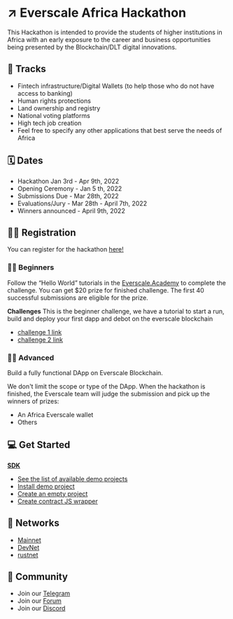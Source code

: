 # ↗ Everscale Africa Hackathon

This Hackathon is intended to provide the students of higher institutions in Africa with an early exposure to the career and business opportunities being presented by the Blockchain/DLT digital innovations.

## 📌 Tracks

- Fintech infrastructure/Digital Wallets (to help those who do not have access to banking)
- Human rights protections
- Land ownership and registry
- National voting platforms
- High tech job creation
- Feel free to specify any other applications that best serve the needs of Africa

## 🗓 Dates

- Hackathon Jan 3rd - Apr 9th, 2022 
- Opening Ceremony - Jan 5 th, 2022
- Submissions Due - Mar 28th, 2022
- Evaluations/Jury - Mar 28th - April 7th, 2022
- Winners announced - April 9th, 2022

## ✍🏽 Registration

You can register for the hackathon [here!](https://forum.freeton.org/c/african-sub-governance/)

### 👶🏽 Beginners 

Follow the “Hello World” tutorials in the [Everscale.Academy](https://everscale.academy) to complete the challenge. You can get $20 prize for finished challenge. The first 40 successful submissions are eligible for the prize.

**Challenges** This is the beginner challenge, we have a tutorial to start a run, build and deploy your first dapp and debot on the everscale blockchain

- [challenge 1 link](https://freeton.academy/courses/write-and-deploy-your-first-debot-on-windows-os/)
- [challenge 2 link](https://github.com/tonlabs/tondev#create-your-first-contract)

### 👴🏽 Advanced
Build a fully functional DApp on Everscale Blockchain.

We don't limit the scope or type of the DApp. When the hackathon is finished, the Everscale team will judge the submission and pick up the winners of prizes:

- An Africa Everscale wallet
- Others

## 💻 Get Started

**[SDK](https://github.com/tonlabs/tondev#sdk)**
- [See the list of available demo projects](https://github.com/tonlabs/tondev#see-the-list-of-available-demo-projects)
- [Install demo project](https://github.com/tonlabs/tondev#install-demo-project)
- [Create an empty project](https://github.com/tonlabs/tondev#create-an-empty-project)
- [Create contract JS wrapper](https://github.com/tonlabs/tondev#create-contract-js-wrapper)

## 📡 Networks
- [Mainnet](main.ton.dev)
- [DevNet](net.ton.dev)
- [rustnet](rustnet.tom.dev)

## 👥 Community

- Join our [Telegram](https://t.me/Everscale_Africa)
- Join our [Forum](https://forum.freeton.org/c/african-sub-governance/)
- Join our [Discord](https://discord.gg/M9fSjEZQxM)



